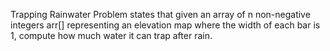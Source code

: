 Trapping Rainwater Problem states that given an array of n non-negative integers arr[] representing an elevation map where the width of each bar is 1, compute how much water it can trap after rain.
